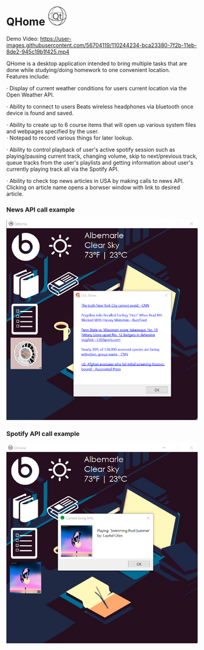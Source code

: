 
# QHome ![](img/image15Small.png)

Demo Video: https://user-images.githubusercontent.com/56704119/110244234-bca23380-7f2b-11eb-8de2-945c19b1f425.mp4

QHome is a desktop application intended to bring multiple tasks that are done while studying/doing homework to one convenient location.   
Features include:   
  
⋅ Display of current weather conditions for users current location via the Open Weather API. 
   
⋅ Ability to connect to users Beats wireless headphones via bluetooth once device is found and saved.  
  
⋅ Ability to create up to 6 course items that will open up various system files and webpages specified by the user.    
⋅ Notepad to record various things for later lookup.  
  
⋅ Ability to control playback of user's active spotify session such as playing/pausing current track, changing volume, skip to next/previous track, queue tracks from the user's playlists and getting information about user's currently playing track all via the Spotify API.   

⋅ Ability to check top news articles in USA by making calls to news API. Clicking on article name opens a borwser window with link to desired article.

  
### News API call example
![Image 1](img/newsQHome.png)   


### Spotify API call example
![Image 2](img/demoPic.png)   

